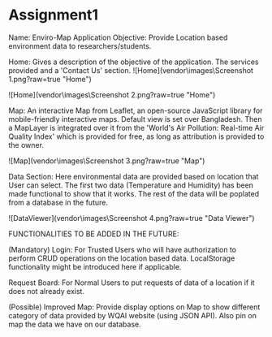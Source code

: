 # Assignment1
Name: Enviro-Map
Application Objective: Provide Location based environment data to researchers/students.

Home: Gives a description of the objective of the application. The services provided and a 'Contact Us' section.
![Home](vendor\images\Screenshot 1.png?raw=true "Home")

![Home](vendor\images\Screenshot 2.png?raw=true "Home")

Map: An interactive Map from Leaflet, an open-source JavaScript library for mobile-friendly interactive maps. Default view is set over Bangladesh. Then a MapLayer is integrated over it from the 'World's Air Pollution: Real-time Air Quality Index' which is provided for free, as long as attribution is provided to the owner.

![Map](vendor\images\Screenshot 3.png?raw=true "Map")

Data Section: Here environmental data are provided based on location that User can select. The first two data (Temperature and Humidity) has been made functional to show that it works. The rest of the data will be poplated from a database in the future.

![DataViewer](vendor\images\Screenshot 4.png?raw=true "Data Viewer")

FUNCTIONALITIES TO BE ADDED IN THE FUTURE:

(Mandatory)
Login: For Trusted Users who will have authorization to perform CRUD operations on the location based data. LocalStorage functionality might be introduced here if applicable.


Request Board: For Normal Users to put requests of data of a location if it does not already exist.

(Possible)
Improved Map: Provide display options on Map to show different category of data provided by WQAI website (using JSON API). 
Also pin on map the data we have on our database.